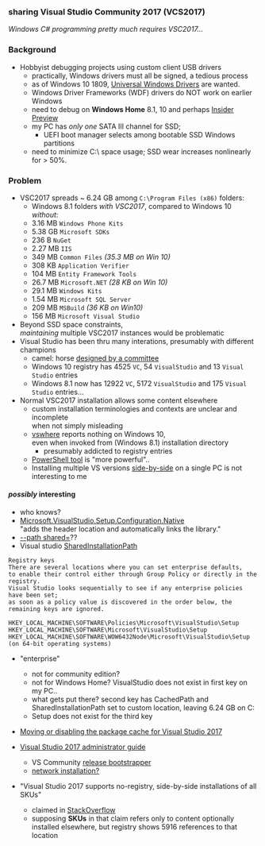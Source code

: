 ---
---
### sharing Visual Studio Community 2017 (VCS2017)
*Windows C# programming pretty much requires VSC2017...*    

### Background
* Hobbyist debugging projects using custom client USB drivers
  * practically, Windows drivers must all be signed, a tedious process
  * as of Windows 10 1809,  [Universal Windows Drivers](https://docs.microsoft.com/en-us/windows-hardware/drivers/develop/getting-started-with-universal-drivers) are wanted.
  * Windows Driver Frameworks (WDF) drivers do NOT work on earlier Windows
  * need to debug on **Windows Home** 8.1, 10 and perhaps [Insider Preview](https://insider.windows.com/en-us/previews-highlights/)
  * my PC has *only one* SATA III channel for SSD;  
    * UEFI boot manager selects among bootable SSD Windows partitions
  * need to minimize C:\ space usage; SSD wear increases nonlinearly for > 50%.

### Problem
*  VSC2017 spreads ~ 6.24 GB among `C:\Program Files (x86)` folders:
   * Windows 8.1 folders *with VSC2017*, compared to Windows 10 *without*:
   * 3.16 MB `Windows Phone Kits`
   * 5.38 GB `Microsoft SDKs`
   * 236 B   `NuGet`
   * 2.27 MB `IIS`
   * 349 MB  `Common Files`             *(35.3 MB on Win 10)*
   * 308 KB  `Application Verifier`
   * 104 MB  `Entity Framework Tools`
   * 26.7 MB `Microsoft.NET`              *(28 KB on Win 10)*
   * 29.1 MB `Windows Kits`
   * 1.54 MB `Microsoft SQL Server`
   * 209 MB  `MSBuild`                    *(36 KB on Win10)*
   * 156 MB  `Microsoft Visual Studio`
* Beyond SSD space constraints,  
  *maintaining* multiple VSC2017 instances would be problematic
* Visual Studio has been thru many interations, presumably with different champions
   * camel: horse [designed by a committee](https://en.wikipedia.org/wiki/Design_by_committee)
   * Windows 10 registry has 4525 `VC`, 54 `VisualStudio` and 13 `Visual Studio` entries
   * Windows 8.1 now has 12922 `VC`, 5172 `VisualStudio` and 175 `Visual Studio` entries...
* Normal VSC2017 installation allows some content elsewhere
   * custom installation terminologies and contexts are unclear and incomplete  
     when not simply misleading
   * [vswhere](https://docs.microsoft.com/en-us/visualstudio/install/tools-for-managing-visual-studio-instances)
     reports nothing on Windows 10,  
     even when invoked from (Windows 8.1) installation directory
     - presumably addicted to registry entries
   * [PowerShell tool](https://github.com/Microsoft/vssetup.powershell) is "more powerful"..
   * Installing multiple VS versions [side-by-side](https://docs.microsoft.com/en-us/visualstudio/install/install-visual-studio-versions-side-by-side?view=vs-2015&viewFallbackFrom=vs-2017) on a single PC is not interesting to me  

#### *possibly* interesting
* who knows?
* [Microsoft.VisualStudio.Setup.Configuration.Native](https://nugetmusthaves.com/Package/Microsoft.VisualStudio.Setup.Configuration.Native)  
     "adds the header location and automatically links the library."
* [--path shared=<path>](https://docs.microsoft.com/en-us/visualstudio/install/command-line-parameter-examples?view=vs-2017)??
* Visual studio [SharedInstallationPath](https://docs.microsoft.com/en-us/visualstudio/install/set-defaults-for-enterprise-deployments?view=vs-201)
```
Registry keys
There are several locations where you can set enterprise defaults,
to enable their control either through Group Policy or directly in the registry.
Visual Studio looks sequentially to see if any enterprise policies have been set;
as soon as a policy value is discovered in the order below, the remaining keys are ignored.

HKEY_LOCAL_MACHINE\SOFTWARE\Policies\Microsoft\VisualStudio\Setup
HKEY_LOCAL_MACHINE\SOFTWARE\Microsoft\VisualStudio\Setup
HKEY_LOCAL_MACHINE\SOFTWARE\WOW6432Node\Microsoft\VisualStudio\Setup (on 64-bit operating systems)
```
  * "enterprise"
    * not for community edition?
    * not for Windows Home?  VisualStudio does not exist in first key on my PC..
    * what gets put there?  second key has CachedPath and SharedInstallationPath set to custom location,
      leaving 6.24 GB on C:
    * Setup does not exist for the third key

* [Moving or disabling the package cache for Visual Studio 2017](http://ceptor5.rssing.com/chan-4009396/all_p256.html#item5108)  

* [Visual Studio 2017 administrator guide](https://docs.microsoft.com/en-us/visualstudio/install/visual-studio-administrator-guide?view=vs-2017)
  * VS Community [release bootstrapper](https://visualstudio.microsoft.com/thank-you-downloading-visual-studio/?sku=community&rel=15?utm_medium=microsoft&utm_source=docs.microsoft.com&utm_campaign=link+cta&utm_content=download+commandline+parameters+vs2017)
  * [network installation?](https://docs.microsoft.com/en-us/visualstudio/install/create-a-network-installation-of-visual-studio?view=vs-2017)
       
* "Visual Studio 2017 supports no-registry, side-by-side installations of all SKUs"
  * claimed in [StackOverflow](https://stackoverflow.com/questions/41106407/programmatically-finding-the-vs2017-installation-directory/41106755#41106755)
  * supposing **SKUs** in that claim refers only to content optionally installed elsewhere,
    but registry shows 5916 references to that location

